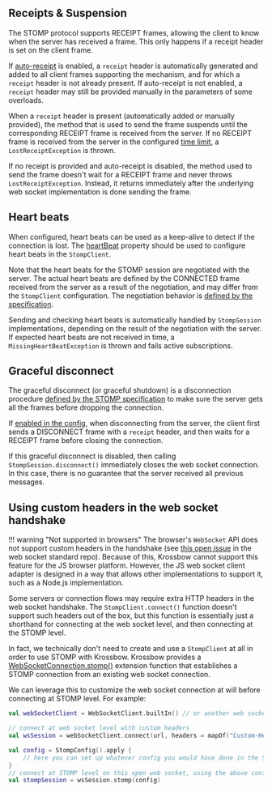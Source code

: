 ## Receipts & Suspension

The STOMP protocol supports RECEIPT frames, allowing the client to know when the server has received a frame.
This only happens if a receipt header is set on the client frame.

If [auto-receipt](config.md#autoReceipt) is enabled, a `receipt` header is automatically generated and added to
all client frames supporting the mechanism, and for which a `receipt` header is not already present.
If auto-receipt is not enabled, a `receipt` header may still be provided manually in the parameters of some overloads.

When a `receipt` header is present (automatically added or manually provided), the method that is used to send the
frame suspends until the corresponding RECEIPT frame is received from the server.
If no RECEIPT frame is received from the server in the configured [time limit](config.md#receiptTimeout),
a `LostReceiptException` is thrown.

If no receipt is provided and auto-receipt is disabled, the method used to send the frame doesn't wait for a
RECEIPT frame and never throws `LostReceiptException`.
Instead, it returns immediately after the underlying web socket implementation is done sending the frame.
 
## Heart beats

When configured, heart beats can be used as a keep-alive to detect if the connection is lost.
The [heartBeat](config.md#heartBeat) property should be used to configure heart beats in the `StompClient`.

Note that the heart beats for the STOMP session are negotiated with the server.
The actual heart beats are defined by the CONNECTED frame received from the server as a result of the negotiation, and
may differ from the `StompClient` configuration.
The negotiation behavior is [defined by the specification](https://stomp.github.io/stomp-specification-1.2.html#Heart-beating).

Sending and checking heart beats is automatically handled by `StompSession` implementations, depending on the result of 
the negotiation with the server.
If expected heart beats are not received in time, a `MissingHeartBeatException` is thrown and fails active subscriptions.

## Graceful disconnect

The graceful disconnect (or graceful shutdown) is a disconnection procedure
[defined by the STOMP specification](https://stomp.github.io/stomp-specification-1.2.html#DISCONNECT) to make sure the 
server gets all the frames before dropping the connection.

If [enabled in the config](config.md#gracefulDisconnect), when disconnecting from the server, the client first sends a 
DISCONNECT frame with a `receipt` header, and then waits for a RECEIPT frame before closing the connection.

If this graceful disconnect is disabled, then calling `StompSession.disconnect()` immediately closes the web
socket connection.
In this case, there is no guarantee that the server received all previous messages.

## Using custom headers in the web socket handshake

!!! warning "Not supported in browsers"
    The browser's `WebSocket` API does not support custom headers in the handshake (see
    [this open issue](https://github.com/whatwg/websockets/issues/16) in the web socket standard repo).
    Because of this, Krossbow cannot support this feature for the JS browser platform.
    However, the JS web socket client adapter is designed in a way that allows other implementations to support it,
    such as a Node.js implementation.

Some servers or connection flows may require extra HTTP headers in the web socket handshake.
The `StompClient.connect()` function doesn't support such headers out of the box, but this function is essentially
just a shorthand for connecting at the web socket level, and then connecting at the STOMP level.

In fact, we technically don't need to create and use a `StompClient` at all in order to use STOMP with Krossbow.
Krossbow provides a [WebSocketConnection.stomp()](../kdoc/krossbow-stomp-core/org.hildan.krossbow.stomp/stomp.html)
extension function that establishes a STOMP connection from an existing web socket connection.

We can leverage this to customize the web socket connection at will before connecting at STOMP level. For example:

```kotlin
val webSocketClient = WebSocketClient.builtIn() // or another web socket client

// connect at web socket level with custom headers
val wsSession = webSocketClient.connect(url, headers = mapOf("Custom-Header" to "custom-value"))

val config = StompConfig().apply {
    // here you can set up whatever config you would have done in the StompClient { ... } block
}
// connect at STOMP level on this open web socket, using the above config
val stompSession = wsSession.stomp(config)
```

